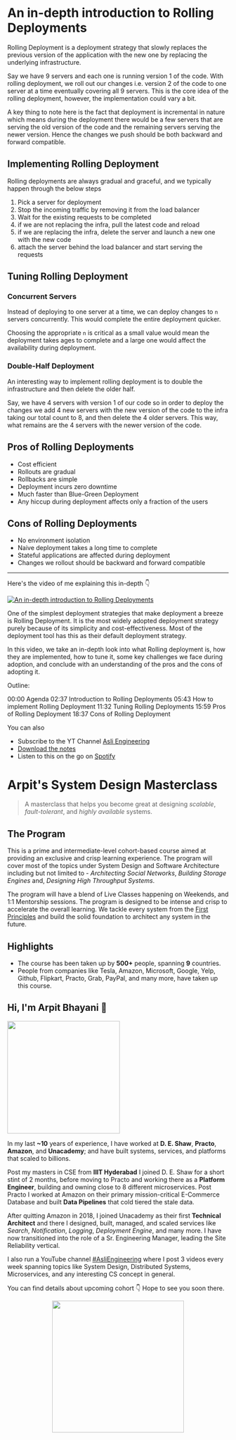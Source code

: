An in-depth introduction to Rolling Deployments
===


Rolling Deployment is a deployment strategy that slowly replaces the previous version of the application with the new one by replacing the underlying infrastructure.

Say we have 9 servers and each one is running version 1 of the code. With rolling deployment, we roll out our changes i.e. version 2 of the code to one server at a time eventually covering all 9 servers. This is the core idea of the rolling deployment, however, the implementation could vary a bit.

A key thing to note here is the fact that deployment is incremental in nature which means during the deployment there would be a few servers that are serving the old version of the code and the remaining servers serving the newer version. Hence the changes we push should be both backward and forward compatible.

## Implementing Rolling Deployment

Rolling deployments are always gradual and graceful, and we typically happen through the below steps

1. Pick a server for deployment
2. Stop the incoming traffic by removing it from the load balancer
3. Wait for the existing requests to be completed
4. if we are not replacing the infra, pull the latest code and reload
5. if we are replacing the infra, delete the server and launch a new one with the new code
6. attach the server behind the load balancer and start serving the requests

## Tuning Rolling Deployment

### Concurrent Servers

Instead of deploying to one server at a time, we can deploy changes to `n` servers concurrently. This would complete the entire deployment quicker.

Choosing the appropriate `n` is critical as a small value would mean the deployment takes ages to complete and a large one would affect the availability during deployment.

### Double-Half Deployment

An interesting way to implement rolling deployment is to double the infrastructure and then delete the older half.

Say, we have 4 servers with version 1 of our code so in order to deploy the changes we add 4 new servers with the new version of the code to the infra taking our total count to 8, and then delete the 4 older servers. This way, what remains are the 4 servers with the newer version of the code.

## Pros of Rolling Deployments

- Cost efficient
- Rollouts are gradual
- Rollbacks are simple
- Deployment incurs zero downtime
- Much faster than Blue-Green Deployment
- Any hiccup during deployment affects only a fraction of the users

## Cons of Rolling Deployments

- No environment isolation
- Naive deployment takes a long time to complete
- Stateful applications are affected during deployment
- Changes we rollout should be backward and forward compatible
<hr />


<p>Here's the video of me explaining this in-depth 👇‍</p>

[![An in-depth introduction to Rolling Deployments](https://i.ytimg.com/vi/9kjUG_yvVqM/mqdefault.jpg)](https://www.youtube.com/watch?v=9kjUG_yvVqM)

One of the simplest deployment strategies that make deployment a breeze is Rolling Deployment. It is the most widely adopted deployment strategy purely because of its simplicity and cost-effectiveness. Most of the deployment tool has this as their default deployment strategy.

In this video, we take an in-depth look into what Rolling deployment is, how they are implemented, how to tune it, some key challenges we face during adoption, and conclude with an understanding of the pros and the cons of adopting it.

Outline:

00:00 Agenda
02:37 Introduction to Rolling Deployments
05:43 How to implement Rolling Deployment
11:32 Tuning Rolling Deployments
15:59 Pros of Rolling Deployment
18:37 Cons of Rolling Deployment

You can also
 - Subscribe to the YT Channel [Asli Engineering](https://youtube.com/c/ArpitBhayani)
 - [Download the notes](https://drive.google.com/file/d/1Mtox_ulRNSajmbVXXyLyJrhV3GZouOiv/view?usp=sharing)
 - Listen to this on the go on [Spotify](https://open.spotify.com/show/7qMoamm2iZQrsPVm6IQLoD)

# Arpit's System Design Masterclass

> A masterclass that helps you become great at designing _scalable_, _fault-tolerant_, and _highly available_ systems.

## The Program

This is a prime and intermediate-level cohort-based course aimed at providing an exclusive and crisp learning experience. The program will cover most of the topics under System Design and Software Architecture including but not limited to - _Architecting Social Networks_, _Building Storage Engines_ and, _Designing High Throughput Systems_.

The program will have a blend of Live Classes happening on Weekends, and 1:1 Mentorship sessions. The program is designed to be intense and crisp to accelerate the overall learning. We tackle every system from the [First Principles](https://en.wikipedia.org/wiki/First_principle) and build the solid foundation to architect any system in the future.


## Highlights

 - The course has been taken up by __500+__ people, spanning __9__ countries.
 - People from companies like Tesla, Amazon, Microsoft, Google, Yelp, Github, Flipkart, Practo, Grab, PayPal, and many more, have taken up this course.


## Hi, I'm Arpit Bhayani 👋

<img width="256px" src="https://edge.arpitbhayani.me/img/arpit.jpg" />

In my last **~10** years of experience, I have worked at **D. E. Shaw**, **Practo**, **Amazon**, and **Unacademy**; and have built systems, services, and platforms that scaled to billions.

Post my masters in CSE from **IIIT Hyderabad** I joined D. E. Shaw for a short stint of 2 months, before moving to Practo and working there as a **Platform Engineer**, building and owning close to 8 different microservices. Post Practo I worked at Amazon on their primary mission-critical E-Commerce Database and built **Data Pipelines** that cold tiered the stale data.

After quitting Amazon in 2018, I joined Unacademy as their first **Technical Architect** and there I designed, built, managed, and scaled services like _Search_, _Notification_, _Logging_, _Deployment Engine_, and many more. I have now transitioned into the role of a Sr. Engineering Manager, leading the Site Reliability vertical.

I also run a YouTube channel [#AsliEngineering](https://www.youtube.com/c/ArpitBhayani) where I post 3 videos every week spanning topics like System Design, Distributed Systems, Microservices, and any interesting CS concept in general.

You can find details about upcoming cohort 👇‍ Hope to see you soon there.

<center>
<a target="_blank" href="https://arpitbhayani.me/masterclass">
<img src="https://user-images.githubusercontent.com/4745789/137859181-d4499cf4-ce65-4466-8b88-a078ece0f081.PNG" width="300px" />
</a>
</center>
